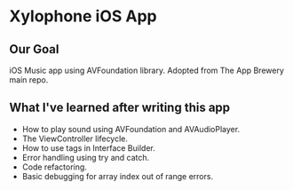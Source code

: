 
#  Xylophone iOS App

## Our Goal

iOS Music app using AVFoundation library. Adopted from The App Brewery main repo. 

## What I've learned after writing this app

* How to play sound using AVFoundation and AVAudioPlayer.
* The ViewController lifecycle.
* How to use tags in Interface Builder.
* Error handling using try and catch.
* Code refactoring.
* Basic debugging for array index out of range errors.

